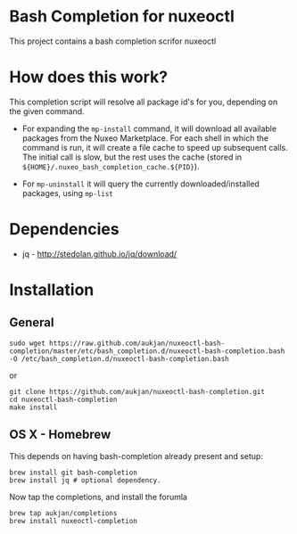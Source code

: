 # Bash Completion for nuxeoctl 

This project contains a bash completion scrifor nuxeoctl

# How does this work? 

This completion script will resolve all package id's for you, depending on the given command. 

* For expanding the `mp-install` command, it will download all available packages from the Nuxeo Marketplace. For each shell in which the command is run, it will create a file cache to speed up subsequent calls. The initial call is slow, but the rest uses the cache (stored in `${HOME}/.nuxeo_bash_completion_cache.${PID}`). 

* For `mp-uninstall` it will query the currently downloaded/installed packages, using `mp-list`

# Dependencies

* jq - http://stedolan.github.io/jq/download/ 

# Installation

## General

```
sudo wget https://raw.github.com/aukjan/nuxeoctl-bash-completion/master/etc/bash_completion.d/nuxeoctl-bash-completion.bash -O /etc/bash_completion.d/nuxeoctl-bash-completion.bash
```

or

```
git clone https://github.com/aukjan/nuxeoctl-bash-completion.git
cd nuxeoctl-bash-completion
make install
```


## OS X - Homebrew

This depends on having bash-completion already present and setup:

````
brew install git bash-completion
brew install jq # optional dependency.
````

Now tap the completions, and install the forumla

```
brew tap aukjan/completions
brew install nuxeoctl-completion
```
